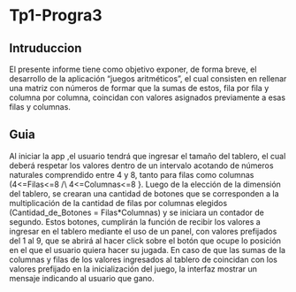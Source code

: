 # Tp1-Progra3
## Intruduccion
El presente informe tiene como objetivo exponer, de forma breve, el desarrollo de la
aplicación “juegos aritméticos”, el cual consisten en rellenar una matriz con números de formar
que la sumas de estos, fila por fila y columna por columna, coincidan con valores asignados
previamente a esas filas y columnas.
## Guia
Al iniciar la app ,el usuario tendrá que ingresar el tamaño del tablero, el cual deberá
respetar los valores dentro de un intervalo acotando de números naturales comprendido entre
4 y 8, tanto para filas como columnas (4<=Filas<=8 /\ 4<=Columnas<=8 }. Luego de la
elección de la dimensión del tablero, se crearan una cantidad de botones que se corresponden
a la multiplicación de la cantidad de filas por columnas elegidos (Cantidad_de_Botones =
Filas*Columnas) y se iniciara un contador de segundo. Estos botones, cumplirán la función de
recibir los valores a ingresar en el tablero mediante el uso de un panel, con valores prefijados
del 1 al 9, que se abrirá al hacer click sobre el botón que ocupe lo posición en el que el usuario
quiera hacer su jugada. En caso de que las sumas de la columnas y filas de los valores
ingresados al tablero de coincidan con los valores prefijado en la inicialización del juego, la
interfaz mostrar un mensaje indicando al usuario que gano.

